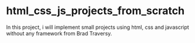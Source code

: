 # html_css_js_projects_from_scratch
In this project, i will implement small projects using html, css and javascript without any framework from Brad Traversy. 
